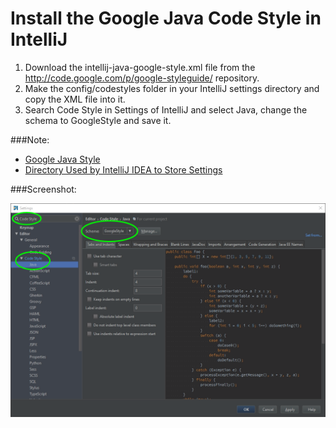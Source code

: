 # Install the Google Java Code Style in IntelliJ
1. Download the intellij-java-google-style.xml file from the http://code.google.com/p/google-styleguide/ repository.
2. Make the config/codestyles folder in your IntelliJ settings directory and copy the XML file into it.
3. Search Code Style in Settings of IntelliJ and select Java, change the schema to GoogleStyle and save it.

###Note: 
* [Google Java Style](http://google.github.io/styleguide/javaguide.html)
* [Directory Used by IntelliJ IDEA to Store Settings](https://www.jetbrains.com/idea/help/directories-used-by-intellij-idea-to-store-settings-caches-plugins-and-logs.html)

###Screenshot:
<p>
<img src="intellij-style-setting.png" />
</p>
